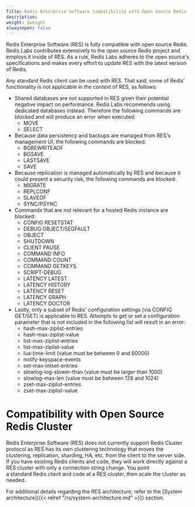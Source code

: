 ```yaml
---
Title: Redis Enterprise Software Compatibility with Open Source Redis
description: 
weight: $weight
alwaysopen: false
---
```

Redis Enterprise Software (RES) is fully compatible with open source
Redis. Redis Labs contributes extensively to the open source Redis
project and employs it inside of RES. As a rule, Redis Labs adheres to
the open source's specifications and makes every effort to update
RES with the latest version of Redis.

Any standard Redis client can be used with RES. That said, some of
Redis' functionality is not applicable in the context of RES, as
follows:

-   Shared databases are not supported in RES given their potential
    negative impact on performance. Redis Labs recommends using
    dedicated databases instead. Therefore the following commands are
    blocked and will produce an error when executed:
    -   MOVE
    -   SELECT
-   Because data persistency and backups are managed from RES's
    management UI, the following commands are blocked:
    -   BGREWRITEAOF
    -   BGSAVE
    -   LASTSAVE
    -   SAVE
-   Because replication is managed automatically by RES and because it
    could present a security risk, the following commands are blocked:
    -   MIGRATE
    -   REPLCONF
    -   SLAVEOF
    -   SYNC/PSYNC
-   Commands that are not relevant for a hosted Redis instance are
    blocked:
    -   CONFIG RESETSTAT
    -   DEBUG OBJECT/SEGFAULT
    -   OBJECT
    -   SHUTDOWN
    -   CLIENT PAUSE
    -   COMMAND INFO
    -   COMMAND COUNT
    -   COMMAND GETKEYS
    -   SCRIPT-DEBUG
    -   LATENCY LATEST
    -   LATENCY HISTORY
    -   LATENCY RESET
    -   LATENCY GRAPH
    -   LATENCY DOCTOR
-   Lastly, only a subset of Redis' configuration settings (via CONFIG
    GET/SET) is applicable to RES. Attempts to get or set a
    configuration parameter that is not included in the following list
    will result in an error:
    -   hash-max-ziplist-entries
    -   hash-max-ziplist-value
    -   list-max-ziplist-entries
    -   list-max-ziplist-value
    -   lua-time-limit (value must be between 0 and 60000)
    -   notify-keyspace-events
    -   set-max-intset-entries
    -   slowlog-log-slower-than (value must be larger than 1000)
    -   slowlog-max-len (value must be between 128 and 1024)
    -   zset-max-ziplist-entries
    -   zset-max-ziplist-value

Compatibility with Open Source Redis Cluster
============================================

Redis Enterprise Software (RES) does not currently support Redis Cluster
protocol as RES has its own clustering technology that moves the
clustering, replication, sharding, HA, etc. from the client to the
server side. If you have existing Redis clients and code, they will work
directly against a RES cluster with only a connection string change. You
point a standard Redis client and code at a RES cluster, then scale the
cluster as needed.

For additional details regarding the RES architecture, refer to the
[System
architecture]({{< relref "/rs/system-architecture.md" >}})
section.
